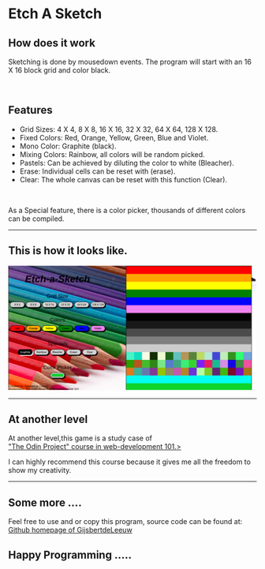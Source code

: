<h1>Etch A Sketch</h1>

<h2>How does it work</h2>

<p>Sketching is done by mousedown events. The program will start with an 16 X 16 block grid and color black.</p>
<br>
<h2>Features</h2>
<ul>
<li>Grid Sizes: 4 X 4, 8 X 8, 16 X 16, 32 X 32, 64 X 64, 128 X 128.</li>
<li>Fixed Colors: Red, Orange, Yellow, Green, Blue and Violet.</li>
<li>Mono Color: Graphite (black).</li>
<li>Mixing Colors: Rainbow, all colors will be random picked.</li>
<li>Pastels: Can be achieved by diluting the color to white (Bleacher).</li>
<li>Erase: Individual cells can be reset with (erase).</li>
<li>Clear: The whole canvas can be reset with this function (Clear).</li>
</ul>
<br>
<p>As a Special feature, there is a color picker, thousands of different colors can be compiled.</p>

<hr />
<h2>This is how it looks like.</h2>
<p><img alt="etch-a-sketch-image" title="Etch A Sketch" src="./images/etch-a-sketch-image.png" /></p>
<hr />
<h2>At another level</h2>
<p>At another level,this game is a study case of<br />
 <a href="https://www.theodinproject.com/courses/web-development-101">"The Odin Project" course in web-development 101.></a></p>
<p>I can highly recommend this course because it gives me all the freedom to show my creativity.</p> 
<hr />
<h2>Some more ....</h2>
Feel free to use and or copy this program, source code can be found at: <br>
 <a href="https://github.com/GijsbertdeLeeuw/etch-a-sketch">Github homepage of GijsbertdeLeeuw</a></p>
<h2> Happy Programming ..... </h2>
